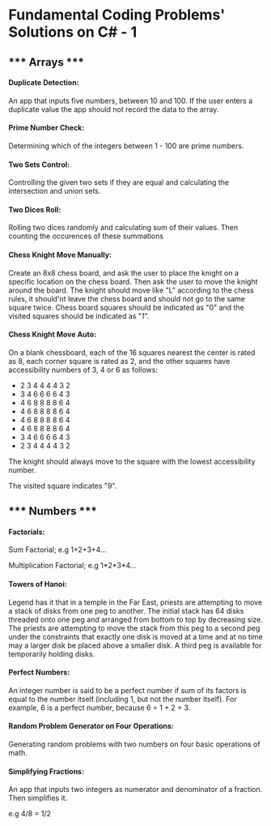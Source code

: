 <h1>Fundamental Coding Problems' Solutions on C# - 1</h1>

<h2>*** Arrays ***</h2>

<h4>Duplicate Detection:</h4>
<p>An app that inputs five numbers, between 10 and 100. If the user enters a duplicate value the app should not record the data to the array.</p>
<h4>Prime Number Check:</h4>
<p>Determining which of the integers between 1 - 100 are prime numbers.</p>
<h4>Two Sets Control:</h4>
<p>Controlling the given two sets if they are equal and calculating the intersection and union sets.</p>
<h4>Two Dices Roll:</h4>
<p>Rolling two dices randomly and calculating sum of their values. Then counting the occurences of these summations</p>
<h4>Chess Knight Move Manually:</h4>
<p>Create an 8x8 chess board, and ask the user to place the knight on a specific location on the chess board. Then ask the user to move the knight around the board. The knight should move like "L" according to the chess rules, it should'nt leave the chess board and should not go to the same square twice. Chess board squares should be indicated as "0" and the visited squares should be indicated as "1". </p>
<h4>Chess Knight Move Auto:</h4>
<p>On a blank chessboard, each of the 16 squares nearest the center is rated as 8, each corner square is rated as 2, and the other squares have accessibility numbers of 3, 4 or 6 as follows:</p>
<ul>
    <li>2 3 4 4 4 4 3 2</li>
    <li>3 4 6 6 6 6 4 3</li>
    <li>4 6 8 8 8 8 6 4</li>
    <li>4 6 8 8 8 8 6 4</li>
    <li>4 6 8 8 8 8 6 4</li>
    <li>4 6 8 8 8 8 6 4</li>
     <li>3 4 6 6 6 6 4 3</li>
     <li>2 3 4 4 4 4 3 2</li>
  </ul>
<p>The knight should always move to the square with the lowest accessibility number.</p>
<p>The visited square indicates "9".</p>

<h2>*** Numbers ***</h2>

<h4>Factorials:</h4>
<p>Sum Factorial; e.g 1+2+3+4...</p>
<p>Multiplication Factorial; e.g 1*2*3*4...</p>
<h4>Towers of Hanoi:</h4>
<p>Legend has it that in a temple in the Far East, priests are attempting to move a stack of disks from one peg to another. The initial stack has 64 disks threaded onto one peg and arranged from bottom to top by decreasing size. The priests are attempting to move the stack from this peg to a second peg under the constraints that exactly one disk is moved at a time and at no time may a larger disk be placed above a smaller disk. A third peg is available for temporarily holding disks.</p>
<h4>Perfect Numbers:</h4>
<p>An integer number is said to be a perfect number if sum of its factors is equal to the number itself.(including 1, but not the number itself). For example, 6 is a perfect number, because 6 = 1 + 2 + 3.</p>
<h4>Random Problem Generator on Four Operations:</h4>
<p>Generating random problems with two numbers on four basic operations of math.</p>
<h4>Simplifying Fractions:</h4>
<p>An app that inputs two integers as numerator and denominator of a fraction. Then simplifies it.</p>
<p>e.g 4/8 = 1/2 </p>
